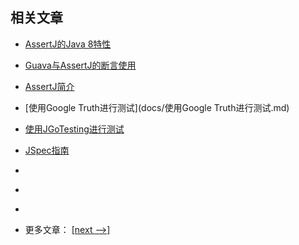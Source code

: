 ## 相关文章

- [AssertJ的Java 8特性](docs/AssertJ的Java8特性.md)
- [Guava与AssertJ的断言使用](docs/Guava与AssertJ.md)
- [AssertJ简介](docs/AssertJ简介.md)
- [使用Google Truth进行测试](docs/使用Google Truth进行测试.md)
- [使用JGoTesting进行测试](docs/使用JGoTesting进行测试.md)
- [JSpec指南](docs/JSpec指南.md)
- []()
- []()
- []()

- 更多文章： [[next -->]](../assertions/README.md)
